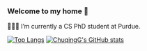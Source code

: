 ### Welcome to my home 👋

👩🏻‍🎓 I’m currently a CS PhD student at Purdue.
<!--
**chuqingG/chuqingG** is a ✨ _special_ ✨ repository because its `README.md` (this file) appears on your GitHub profile.

Here are some ideas to get you started:

- 🔭 I’m currently working on ...
- 🌱 I’m currently learning ...
- 👯 I’m looking to collaborate on ...
- 🤔 I’m looking for help with ...
- 💬 Ask me about ...
- 📫 How to reach me: ...
- 😄 Pronouns: ...
- ⚡ Fun fact: ...
-->

<!-- [![Top Langs](https://github-readme-stats.vercel.app/api/top-langs/?username=chuqingg&layout=compact&langs_count=6&exclude_repo=minisat, hotstuff,CLRS,Data-Structure&hide=JavaScript,VHDL,HTML,Assembly,Tcl,Shell,jupyter)](https://github.com/anuraghazra/github-readme-stats) -->

[![Top Langs](https://github-readme-stats.vercel.app/api/top-langs/?username=chuqingg&layout=compact&langs_count=8&hide=JavaScript,VHDL,HTML,Assembly,Tcl,CSS,Shell,Jupyter&exclude_repo=iResearch2&card_width=300)](https://github.com/anuraghazra/github-readme-stats)
[![ChuqingG's GitHub stats](https://github-readme-stats.vercel.app/api?username=chuqingg&show_icons=true&hide_rank=true&&theme=vue&card_width=240)](https://github.com/anuraghazra/github-readme-stats)
